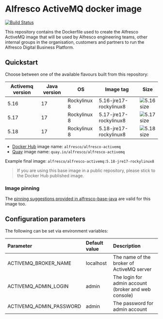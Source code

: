 # Alfresco ActiveMQ docker image

[![Build Status](https://img.shields.io/github/actions/workflow/status/Alfresco/alfresco-docker-activemq/build.yml?branch=master)](https://github.com/Alfresco/alfresco-docker-activemq/actions/workflows/build.yml)

This repository contains the Dockerfile used to create the Alfresco ActiveMQ
image that will be used by Alfresco engineering teams, other internal groups in
the organisation, customers and partners to run the Alfresco Digital Business
Platform.

## Quickstart

Choose between one of the available flavours built from this repository:

Activemq version | Java version | OS           | Image tag                | Size
-----------------|--------------|--------------|--------------------------|----------------
5.16             | 17           | Rockylinux 8 | 5.16-jre17-rockylinux8 | ![5.16 size][1]
5.17             | 17           | Rockylinux 8 | 5.17-jre17-rockylinux8 | ![5.17 size][2]
5.18             | 17           | Rockylinux 8 | 5.18-jre17-rockylinux8 | ![5.18 size][3]

[1]: https://img.shields.io/docker/image-size/alfresco/alfresco-activemq/5.16-jre17-rockylinux8
[2]: https://img.shields.io/docker/image-size/alfresco/alfresco-activemq/5.17-jre17-rockylinux8
[3]: https://img.shields.io/docker/image-size/alfresco/alfresco-activemq/5.18-jre17-rockylinux8

* [Docker Hub](https://hub.docker.com/r/alfresco/alfresco-activemq) image name: `alfresco/alfresco-activemq`
* [Quay](https://quay.io/repository/alfresco/alfresco-activemq) image name: `quay.io/alfresco/alfresco-activemq`

Example final image: `alfresco/alfresco-activemq:5.18-jre17-rockylinux8`

> If you are using this base image in a public repository, please stick to the Docker Hub published image.

### Image pinning

The [pinning suggestions provided in alfresco-base-java](https://github.com/Alfresco/alfresco-docker-base-java/blob/master/README.md#image-pinning) are valid for this image too.

## Configuration parameters

The following can be set via environment variables:

| Parameter               | Default value | Description                                          |
|:------------------------|:--------------|:-----------------------------------------------------|
| ACTIVEMQ_BROKER_NAME    | localhost     | The name of the broker of ActiveMQ server            |
| ACTIVEMQ_ADMIN_LOGIN    | admin         | The login for admin account (broker and web console) |
| ACTIVEMQ_ADMIN_PASSWORD | admin         | The password for admin account                       |
